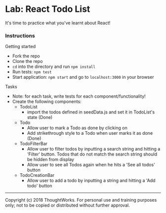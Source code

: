 # Lab: React Todo List

It's time to practice what you've learnt about React! 

### Instructions

Getting started
  - Fork the repo
  - Clone the repo
  - `cd` into the directory and run `npm install`
  - Run tests: `npm test`
  - Start application: `npm start` and go to `localhost:3000` in your browser

Tasks
  - Note: for each task, write tests for each component/functionality!
  - Create the following components:
    - TodoList
      - import the todos defined in seedData.js and set it in TodoList's state (Done)
    - Todo
      - Allow user to mark a Todo as done by clicking on 
      - Add strikethrough style to a Todo when user marks it as done (Done) 
    - TodoFilterBar
      - Allow user to filter todos by inputting a search string and hitting a 'Filter' button. Todos that do not match the search string should be hidden from display
      - Allow user to see all Todos again when he hits a 'See all todos' button
    - TodoCreationBar
      - Allow user to add a todo by inputting a string and hitting a 'Add todo' button
  
  
---
Copyright (c) 2018 ThoughtWorks. For personal use and training purposes only; not to be copied or distributed without further approval.
